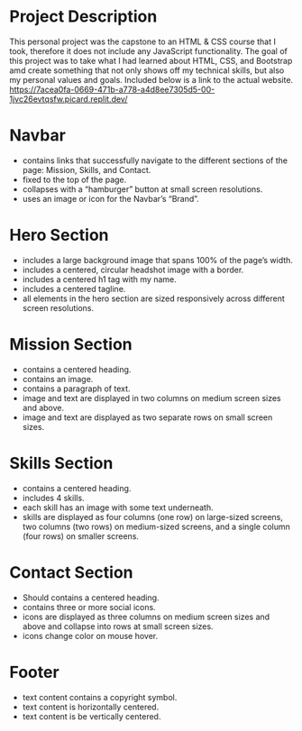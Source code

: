 # Project Description
  This personal project was the capstone to an HTML & CSS course that I took, therefore it does not 
  include any JavaScript functionality. The goal of this project was to take what I had learned about
  HTML, CSS, and Bootstrap amd create something that not only shows off my technical skills, but 
  also my personal values and goals. 
  Included below is a link to the actual website.
  https://7acea0fa-0669-471b-a778-a4d8ee7305d5-00-1jvc26evtqsfw.picard.replit.dev/

# Navbar
- contains links that successfully navigate to the different sections of the page: Mission, Skills, and Contact.
- fixed to the top of the page.
- collapses with a “hamburger” button at small screen resolutions. 
- uses an image or icon for the Navbar’s “Brand”.

# Hero Section
- includes a large background image that spans 100% of the page’s width. 
- includes a centered, circular headshot image with a border.
- includes a centered h1 tag with my name.
- includes a centered tagline.
- all elements in the hero section are sized responsively across different screen resolutions.  

# Mission Section
- contains a centered heading.
- contains an image.
- contains a paragraph of text.
- image and text are displayed in two columns on medium screen sizes and above.
- image and text are displayed as two separate rows on small screen sizes.

# Skills Section
- contains a centered heading. 
- includes 4 skills. 
- each skill has an image with some text underneath.
- skills are displayed as four columns (one row) on large-sized screens, two columns (two rows) on medium-sized screens, and a single column (four rows) on smaller screens.

# Contact Section
- Should contains a centered heading.
- contains three or more social icons.
- icons are displayed as three columns on medium screen sizes and above and collapse into rows at small screen sizes.  
- icons change color on mouse hover.

# Footer
- text content contains a copyright symbol.
- text content is horizontally centered.
- text content is be vertically centered.
